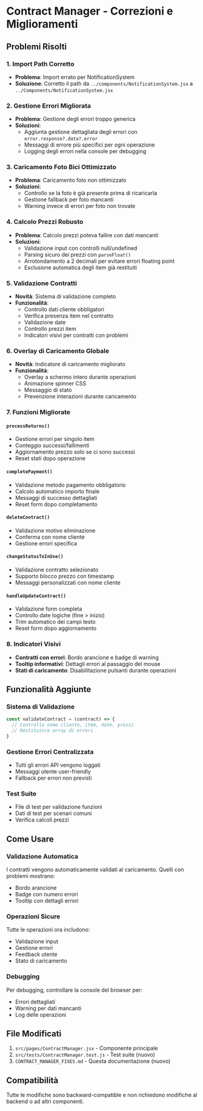 # Contract Manager - Correzioni e Miglioramenti

## Problemi Risolti

### 1. Import Path Corretto
- **Problema**: Import errato per NotificationSystem
- **Soluzione**: Corretto il path da `../components/NotificationSystem.jsx` a `../Components/NotificationSystem.jsx`

### 2. Gestione Errori Migliorata
- **Problema**: Gestione degli errori troppo generica
- **Soluzioni**:
  - Aggiunta gestione dettagliata degli errori con `error.response?.data?.error`
  - Messaggi di errore più specifici per ogni operazione
  - Logging degli errori nella console per debugging

### 3. Caricamento Foto Bici Ottimizzato
- **Problema**: Caricamento foto non ottimizzato
- **Soluzioni**:
  - Controllo se la foto è già presente prima di ricaricarla
  - Gestione fallback per foto mancanti
  - Warning invece di errori per foto non trovate

### 4. Calcolo Prezzi Robusto
- **Problema**: Calcolo prezzi poteva fallire con dati mancanti
- **Soluzioni**:
  - Validazione input con controlli null/undefined
  - Parsing sicuro dei prezzi con `parseFloat()`
  - Arrotondamento a 2 decimali per evitare errori floating point
  - Esclusione automatica degli item già restituiti

### 5. Validazione Contratti
- **Novità**: Sistema di validazione completo
- **Funzionalità**:
  - Controllo dati cliente obbligatori
  - Verifica presenza item nel contratto
  - Validazione date
  - Controllo prezzi item
  - Indicatori visivi per contratti con problemi

### 6. Overlay di Caricamento Globale
- **Novità**: Indicatore di caricamento migliorato
- **Funzionalità**:
  - Overlay a schermo intero durante operazioni
  - Animazione spinner CSS
  - Messaggio di stato
  - Prevenzione interazioni durante caricamento

### 7. Funzioni Migliorate

#### `processReturns()`
- Gestione errori per singolo item
- Conteggio successi/fallimenti
- Aggiornamento prezzo solo se ci sono successi
- Reset stati dopo operazione

#### `completePayment()`
- Validazione metodo pagamento obbligatorio
- Calcolo automatico importo finale
- Messaggi di successo dettagliati
- Reset form dopo completamento

#### `deleteContract()`
- Validazione motivo eliminazione
- Conferma con nome cliente
- Gestione errori specifica

#### `changeStatusToInUse()`
- Validazione contratto selezionato
- Supporto blocco prezzo con timestamp
- Messaggi personalizzati con nome cliente

#### `handleUpdateContract()`
- Validazione form completa
- Controllo date logiche (fine > inizio)
- Trim automatico dei campi testo
- Reset form dopo aggiornamento

### 8. Indicatori Visivi
- **Contratti con errori**: Bordo arancione e badge di warning
- **Tooltip informativi**: Dettagli errori al passaggio del mouse
- **Stati di caricamento**: Disabilitazione pulsanti durante operazioni

## Funzionalità Aggiunte

### Sistema di Validazione
```javascript
const validateContract = (contract) => {
  // Controlla nome cliente, item, date, prezzi
  // Restituisce array di errori
}
```

### Gestione Errori Centralizzata
- Tutti gli errori API vengono loggati
- Messaggi utente user-friendly
- Fallback per errori non previsti

### Test Suite
- File di test per validazione funzioni
- Dati di test per scenari comuni
- Verifica calcoli prezzi

## Come Usare

### Validazione Automatica
I contratti vengono automaticamente validati al caricamento. Quelli con problemi mostrano:
- Bordo arancione
- Badge con numero errori
- Tooltip con dettagli errori

### Operazioni Sicure
Tutte le operazioni ora includono:
- Validazione input
- Gestione errori
- Feedback utente
- Stato di caricamento

### Debugging
Per debugging, controllare la console del browser per:
- Errori dettagliati
- Warning per dati mancanti
- Log delle operazioni

## File Modificati

1. `src/pages/ContractManager.jsx` - Componente principale
2. `src/tests/ContractManager.test.js` - Test suite (nuovo)
3. `CONTRACT_MANAGER_FIXES.md` - Questa documentazione (nuovo)

## Compatibilità

Tutte le modifiche sono backward-compatible e non richiedono modifiche al backend o ad altri componenti.
